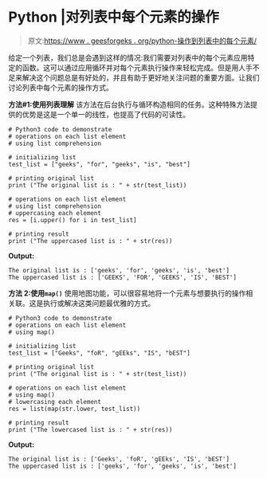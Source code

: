 # Python |对列表中每个元素的操作

> 原文:[https://www . geesforgeks . org/python-操作到列表中的每个元素/](https://www.geeksforgeeks.org/python-operation-to-each-element-in-list/)

给定一个列表，我们总是会遇到这样的情况:我们需要对列表中的每个元素应用特定的函数。这可以通过应用循环并对每个元素执行操作来轻松完成。但是用人手不足来解决这个问题总是有好处的，并且有助于更好地关注问题的重要方面。让我们讨论列表中每个元素的操作方式。

**方法#1:使用列表理解**
该方法在后台执行与循环构造相同的任务。这种特殊方法提供的优势是这是一个单一的线性，也提高了代码的可读性。

```
# Python3 code to demonstrate 
# operations on each list element
# using list comprehension

# initializing list 
test_list = ["geeks", "for", "geeks", "is", "best"]

# printing original list
print ("The original list is : " + str(test_list))

# operations on each list element
# using list comprehension
# uppercasing each element
res = [i.upper() for i in test_list]

# printing result
print ("The uppercased list is : " + str(res))
```

**Output:**

```
The original list is : ['geeks', 'for', 'geeks', 'is', 'best']
The uppercased list is : ['GEEKS', 'FOR', 'GEEKS', 'IS', 'BEST']

```

**方法 2:使用`map()`**
使用地图功能，可以很容易地将一个元素与想要执行的操作相关联。这是执行或解决这类问题最优雅的方式。

```
# Python3 code to demonstrate 
# operations on each list element
# using map()

# initializing list 
test_list = ["Geeks", "foR", "gEEks", "IS", "bEST"]

# printing original list
print ("The original list is : " + str(test_list))

# operations on each list element
# using map()
# lowercasing each element
res = list(map(str.lower, test_list))

# printing result
print ("The lowercased list is : " + str(res))
```

**Output:**

```
The original list is : ['Geeks', 'foR', 'gEEks', 'IS', 'bEST']
The uppercased list is : ['geeks', 'for', 'geeks', 'is', 'best']

```
